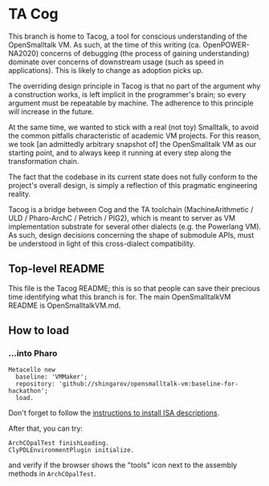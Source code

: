 # TA Cog

This branch is home to Tacog,
a tool for conscious understanding of the OpenSmalltalk VM.
As such, at the time of this writing
(ca. OpenPOWER-NA2020)
concerns of debugging (the process of gaining understanding)
dominate over concerns of downstream usage (such as speed in applications).
This is likely to change as adoption picks up.


The overriding design principle in Tacog is that no part of the argument
why a construction works, is left implicit in the programmer's brain;
so every argument must be repeatable by machine.
The adherence to this principle will increase in the future.


At the same time, we wanted to stick with a real (not toy) Smalltalk,
to avoid the common pitfalls characteristic of academic VM projects.
For this reason, we took \[an admittedly arbitrary snapshot of\]
the OpenSmalltalk VM as our starting point, and to always keep it running
at every step along the transformation chain.


The fact that the codebase in its current state does not fully conform
to the project's overall design, is simply a reflection of this
pragmatic engineering reality.


Tacog is a bridge between Cog and the TA toolchain
(MachineArithmetic / ULD / Pharo-ArchC / Petrich / PIG2),
which is meant to server as VM implementation substrate for several
other dialects (e.g. the Powerlang VM).
As such, design decisions concerning the shape of submodule APIs,
must be understood in light of this cross-dialect compatibility.

## Top-level README

This file is the Tacog README; this is so that people can
save their precious time identifying what this branch is for.
The main OpenSmalltalkVM README is OpenSmalltalkVM.md.

## How to load

### ...into Pharo

````
Metacello new
  baseline: 'VMMaker';
  repository: 'github://shingarov/opensmalltalk-vm:baseline-for-hackathon';
  load.
````
Don't forget to follow the
[instructions to install ISA descriptions](https://github.com/shingarov/Pharo-ArchC/blob/pure-z3/README.md).

After that, you can try:
````
ArchCOpalTest finishLoading.
ClyPDLEnvironmentPlugin initialize.
````
and verify if the browser shows the "tools" icon next to the assembly methods in `ArchCOpalTest`.

